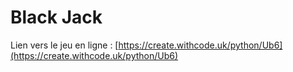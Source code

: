 # Black Jack

Lien vers le jeu en ligne : 
[https://create.withcode.uk/python/Ub6](https://create.withcode.uk/python/Ub6)

